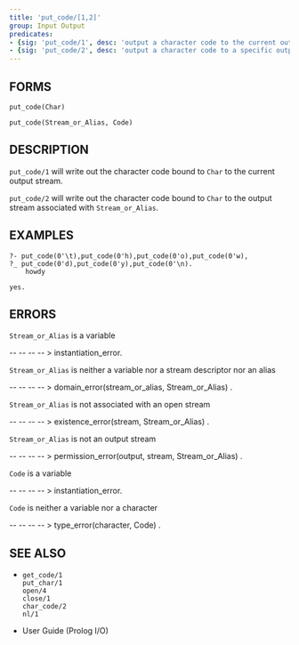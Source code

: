 ```yaml
---
title: 'put_code/[1,2]'
group: Input Output
predicates:
- {sig: 'put_code/1', desc: 'output a character code to the current output stream'}
- {sig: 'put_code/2', desc: 'output a character code to a specific output stream'}
---
```


## FORMS
```
put_code(Char)

put_code(Stream_or_Alias, Code)
```
## DESCRIPTION

`put_code/1` will write out the character code bound to `Char` to the current output stream.

`put_code/2` will write out the character code bound to `Char` to the output stream associated with `Stream_or_Alias`.


## EXAMPLES
```
?- put_code(0'\t),put_code(0'h),put_code(0'o),put_code(0'w),
?_ put_code(0'd),put_code(0'y),put_code(0'\n).
	howdy

yes.
```
## ERRORS

`Stream_or_Alias` is a variable

-- -- -- -- &gt; instantiation_error.

`Stream_or_Alias` is neither a variable nor a stream descriptor nor an alias

-- -- -- -- &gt; domain_error(stream_or_alias, Stream_or_Alias) .

`Stream_or_Alias` is not associated with an open stream

-- -- -- -- &gt; existence_error(stream, Stream_or_Alias) .

`Stream_or_Alias` is not an output stream

-- -- -- -- &gt; permission_error(output, stream, Stream_or_Alias) .

`Code` is a variable

-- -- -- -- &gt; instantiation_error.

`Code` is neither a variable nor a character

-- -- -- -- &gt; type_error(character, Code) .


## SEE ALSO

- `get_code/1`  
`put_char/1`  
`open/4`  
`close/1`  
`char_code/2`  
`nl/1`

- User Guide (Prolog I/O)
